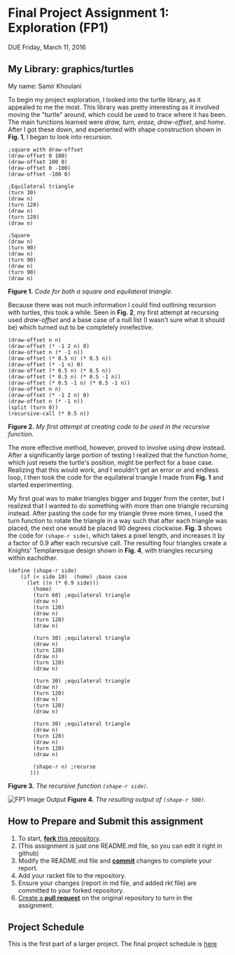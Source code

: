 # Final Project Assignment 1: Exploration (FP1)
DUE Friday, March 11, 2016

## My Library: graphics/turtles
My name: Samir Khoulani


To begin my project exploration, I looked into the turtle library, as it appealed to me the most. This library was pretty interesting as it involved moving the "turtle" around, which could be used to trace where it has been. The main functions learned were <i>draw, turn, erase, draw-offset</i>, and <i>home</i>. After I got these down, and experiented with shape construction shown in <b>Fig. 1</b>, I began to look into recursion.


```racket
;square with draw-offset
(draw-offset 0 100)
(draw-offset 100 0)
(draw-offset 0 -100)
(draw-offset -100 0)

;Equilateral triangle
(turn 30) 
(draw n)
(turn 120)
(draw n)
(turn 120)
(draw n)

;Square
(draw n)
(turn 90)
(draw n)
(turn 90)
(draw n)
(turn 90)
(draw n)
 ```
 <b>Figure 1.</b><i> Code for both a square and equilateral triangle.</i>


Because there was not much information I could find outlining recursion with turtles, this took a while. Seen in <b>Fig. 2</b>, my first attempt at recursing used <i>draw-offset</i> and a base case of a null list (I wasn't sure what it should be) which turned out to be completely innefective. 

```racket
(draw-offset n n)
(draw-offset (* -1 2 n) 0)
(draw-offset n (* -1 n))
(draw-offset (* 0.5 n) (* 0.5 n))
(draw-offset (* -1 n) 0)
(draw-offset (* 0.5 n) (* 0.5 n))
(draw-offset (* 0.5 n) (* 0.5 -1 n))
(draw-offset (* 0.5 -1 n) (* 0.5 -1 n))
(draw-offset n n)
(draw-offset (* -1 2 n) 0)
(draw-offset n (* -1 n))
(split (turn 0))
(recursive-call (* 0.5 n))
 ```
 <b>Figure 2.</b><i> My first attempt at creating code to be used in the recursive function.</i>

The more effective method, however, proved to involve using <i>draw</i> instead. After a significantly large portion of testing I realized that the function <i>home</i>, which just resets the turtle's position, might be perfect for a base case. Realizing that this would work, and I wouldn't get an error or and endless loop, I then took the code for the equilateral triangle I made from <b>Fig. 1</b> and started experimenting.

My first goal was to make triangles bigger and bigger from the center, but I realized that I wanted to do something with more than one triangle recursing instead. After pasting the code for my triangle three more times, I used the turn function to rotate the triangle in a way such that after each triangle was placed, the next one would be placed 90 degrees clockwise. <b>Fig. 3</b> shows the code for `(shape-r side)`, which takes a pixel length, and increases it by a factor of 0.9 after each recursive call. The resulting four triangles create a Knights' Templaresque design shown in <b>Fig. 4</b>, with triangles recursing within eachother.

```racket
(define (shape-r side)
    (if (< side 10)  (home) ;base case
      (let ((n (* 0.9 side)))
        (home)
        (turn 60) ;equilateral triangle
        (draw n)
        (turn 120)
        (draw n)
        (turn 120)
        (draw n)
        
        (turn 30) ;equilateral triangle
        (draw n)
        (turn 120)
        (draw n)
        (turn 120)
        (draw n)
        
        (turn 30) ;equilateral triangle
        (draw n)
        (turn 120)
        (draw n)
        (turn 120)
        (draw n)
        
        (turn 30) ;equilateral triangle
        (draw n)
        (turn 120)
        (draw n)
        (turn 120)
        (draw n)
        
        (shape-r n) ;recurse
       )))
```
<b>Figure 3.</b> <i> The recursive function `(shape-r side)`.</i>

![FP1 Image Output](https://github.com/skhoulani/FP1/blob/master/FP1output.png)
<b>Figure 4.</b> <i> The resulting output of `(shape-r 500)`.</i>


## How to Prepare and Submit this assignment

1. To start, [**fork** this repository][forking]. 
  2. (This assignment is just one README.md file, so you can edit it right in github)
1. Modify the README.md file and [**commit**][ref-commit] changes to complete your report.
1. Add your racket file to the repository. 
1. Ensure your changes (report in md file, and added rkt file) are committed to your forked repository.
1. [Create a **pull request**][pull-request] on the original repository to turn in the assignment.

## Project Schedule
This is the first part of a larger project. The final project schedule is [here][schedule]

<!-- Links -->
[schedule]: https://github.com/oplS16projects/FP-Schedule
[markdown]: https://help.github.com/articles/markdown-basics/
[forking]: https://guides.github.com/activities/forking/
[ref-clone]: http://gitref.org/creating/#clone
[ref-commit]: http://gitref.org/basic/#commit
[ref-push]: http://gitref.org/remotes/#push
[pull-request]: https://help.github.com/articles/creating-a-pull-request
